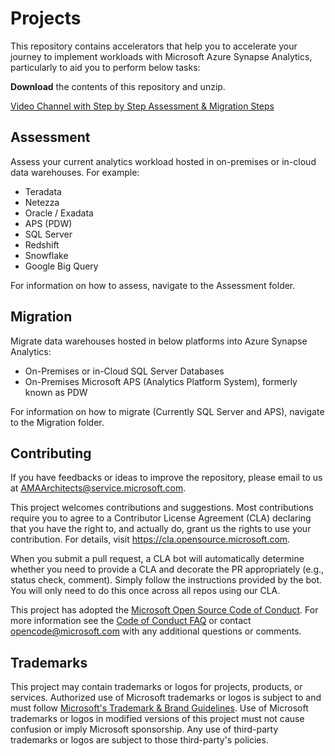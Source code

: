 # Projects

This repository contains accelerators that help you to accelerate your journey to implement workloads with Microsoft Azure Synapse Analytics, particularly to aid you to perform below tasks: 

__Download__ the contents of this repository and unzip.

[Video Channel with Step by Step Assessment & Migration Steps](https://www.youtube.com/channel/UC1p4FI5CLXlI-Z4v8rJPvYA)

## Assessment

Assess your current analytics workload hosted in on-premises or in-cloud data warehouses. For example:

  * Teradata
  * Netezza
  * Oracle / Exadata
  * APS (PDW)
  * SQL Server
  * Redshift
  * Snowflake
  * Google Big Query
  
For information on how to assess, navigate to the Assessment folder.

## Migration

Migrate data warehouses hosted in below platforms into Azure Synapse Analytics: 

  * On-Premises or in-Cloud SQL Server Databases 
  * On-Premises Microsoft APS (Analytics Platform System), formerly known as PDW
  
For information on how to migrate (Currently SQL Server and APS), navigate to the Migration folder.
  
## Contributing

If you have feedbacks or ideas to improve the repository, please email to us at AMAArchitects@service.microsoft.com.

This project welcomes contributions and suggestions.  Most contributions require you to agree to a
Contributor License Agreement (CLA) declaring that you have the right to, and actually do, grant us
the rights to use your contribution. For details, visit https://cla.opensource.microsoft.com.

When you submit a pull request, a CLA bot will automatically determine whether you need to provide
a CLA and decorate the PR appropriately (e.g., status check, comment). Simply follow the instructions
provided by the bot. You will only need to do this once across all repos using our CLA.

This project has adopted the [Microsoft Open Source Code of Conduct](https://opensource.microsoft.com/codeofconduct/).
For more information see the [Code of Conduct FAQ](https://opensource.microsoft.com/codeofconduct/faq/) or
contact [opencode@microsoft.com](mailto:opencode@microsoft.com) with any additional questions or comments.

## Trademarks

This project may contain trademarks or logos for projects, products, or services. Authorized use of Microsoft 
trademarks or logos is subject to and must follow 
[Microsoft's Trademark & Brand Guidelines](https://www.microsoft.com/en-us/legal/intellectualproperty/trademarks/usage/general).
Use of Microsoft trademarks or logos in modified versions of this project must not cause confusion or imply Microsoft sponsorship.
Any use of third-party trademarks or logos are subject to those third-party's policies.
